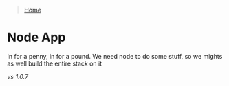 > [Home](../README.md) 

# Node App

In for a penny, in for a pound. We need node to do some stuff, so we mights as well build the entire stack on it

_vs 1.0.7_
